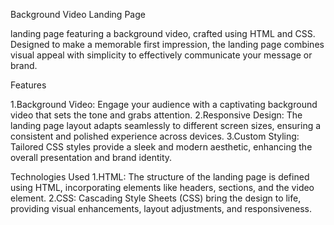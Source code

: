 Background Video Landing Page

landing page featuring a background video, crafted using HTML and CSS. Designed to make a memorable first impression, the landing page combines visual appeal with simplicity to effectively communicate your message or brand.

Features

1.Background Video: Engage your audience with a captivating background video that sets the tone and grabs attention.
2.Responsive Design: The landing page layout adapts seamlessly to different screen sizes, ensuring a consistent and polished experience across devices.
3.Custom Styling: Tailored CSS styles provide a sleek and modern aesthetic, enhancing the overall presentation and brand identity.

Technologies Used
1.HTML: The structure of the landing page is defined using HTML, incorporating elements like headers, sections, and the video element.
2.CSS: Cascading Style Sheets (CSS) bring the design to life, providing visual enhancements, layout adjustments, and responsiveness.
